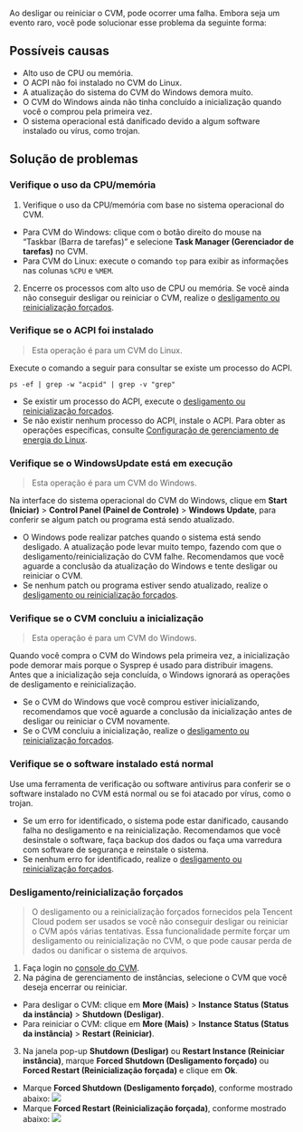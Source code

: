 Ao desligar ou reiniciar o CVM, pode ocorrer uma falha. Embora seja um evento raro, você pode solucionar esse problema da seguinte forma:

## Possíveis causas

- Alto uso de CPU ou memória.
- O ACPI não foi instalado no CVM do Linux.
- A atualização do sistema do CVM do Windows demora muito.
- O CVM do Windows ainda não tinha concluído a inicialização quando você o comprou pela primeira vez.
- O sistema operacional está danificado devido a algum software instalado ou vírus, como trojan.

## Solução de problemas

### Verifique o uso da CPU/memória

1. Verifique o uso da CPU/memória com base no sistema operacional do CVM.
 - Para CVM do Windows: clique com o botão direito do mouse na “Taskbar (Barra de tarefas)” e selecione **Task Manager (Gerenciador de tarefas)** no CVM.
 - Para CVM do Linux: execute o comando `top` para exibir as informações nas colunas `%CPU` e `%MEM`.
2. Encerre os processos com alto uso de CPU ou memória.
Se você ainda não conseguir desligar ou reiniciar o CVM, realize o [desligamento ou reinicialização forçados](#ForcedShutdownOrRestart).

### Verifique se o ACPI foi instalado
> Esta operação é para um CVM do Linux.
>
Execute o comando a seguir para consultar se existe um processo do ACPI.
```
ps -ef | grep -w "acpid" | grep -v "grep"
```
 - Se existir um processo do ACPI, execute o [desligamento ou reinicialização forçados](#ForcedShutdownOrRestart).
 - Se não existir nenhum processo do ACPI, instale o ACPI. Para obter as operações específicas, consulte [Configuração de gerenciamento de energia do Linux](https://intl.cloud.tencent.com/document/product/213/2129).


### Verifique se o WindowsUpdate está em execução
> Esta operação é para um CVM do Windows.
>
Na interface do sistema operacional do CVM do Windows, clique em **Start (Iniciar)** > **Control Panel (Painel de Controle)** > **Windows Update**, para conferir se algum patch ou programa está sendo atualizado.
- O Windows pode realizar patches quando o sistema está sendo desligado. A atualização pode levar muito tempo, fazendo com que o desligamento/reinicialização do CVM falhe. Recomendamos que você aguarde a conclusão da atualização do Windows e tente desligar ou reiniciar o CVM.
- Se nenhum patch ou programa estiver sendo atualizado, realize o [desligamento ou reinicialização forçados](#ForcedShutdownOrRestart).


### Verifique se o CVM concluiu a inicialização
> Esta operação é para um CVM do Windows.
>
Quando você compra o CVM do Windows pela primeira vez, a inicialização pode demorar mais porque o Sysprep é usado para distribuir imagens. Antes que a inicialização seja concluída, o Windows ignorará as operações de desligamento e reinicialização.
- Se o CVM do Windows que você comprou estiver inicializando, recomendamos que você aguarde a conclusão da inicialização antes de desligar ou reiniciar o CVM novamente.
- Se o CVM concluiu a inicialização, realize o [desligamento ou reinicialização forçados](#ForcedShutdownOrRestart).

### Verifique se o software instalado está normal
 
Use uma ferramenta de verificação ou software antivírus para conferir se o software instalado no CVM está normal ou se foi atacado por vírus, como o trojan.
- Se um erro for identificado, o sistema pode estar danificado, causando falha no desligamento e na reinicialização. Recomendamos que você desinstale o software, faça backup dos dados ou faça uma varredura com software de segurança e reinstale o sistema.
- Se nenhum erro for identificado, realize o [desligamento ou reinicialização forçados](#ForcedShutdownOrRestart).

<span id="MandatoryShutdownOrRestart"></span>
### Desligamento/reinicialização forçados

> O desligamento ou a reinicialização forçados fornecidos pela Tencent Cloud podem ser usados se você não conseguir desligar ou reiniciar o CVM após várias tentativas. Essa funcionalidade permite forçar um desligamento ou reinicialização no CVM, o que pode causar perda de dados ou danificar o sistema de arquivos.
>
1. Faça login no [console do CVM](https://console.cloud.tencent.com/cvm/index).
2. Na página de gerenciamento de instâncias, selecione o CVM que você deseja encerrar ou reiniciar.
 - Para desligar o CVM: clique em **More (Mais)** > **Instance Status (Status da instância)** > **Shutdown (Desligar)**.
 - Para reiniciar o CVM: clique em **More (Mais)** > **Instance Status (Status da instância)** > **Restart (Reiniciar)**.
3. Na janela pop-up **Shutdown (Desligar)** ou **Restart Instance (Reiniciar instância)**, marque **Forced Shutdown (Desligamento forçado)** ou **Forced Restart (Reinicialização forçada)** e clique em **Ok**.
 - Marque **Forced Shutdown (Desligamento forçado)**, conforme mostrado abaixo:
 ![](https://main.qcloudimg.com/raw/22db326eebab11c60e6bbcf8baa23144.png)
 - Marque **Forced Restart (Reinicialização forçada)**, conforme mostrado abaixo:
 ![](https://main.qcloudimg.com/raw/61ae4a4185110b7ff86507e15047211f.png)
